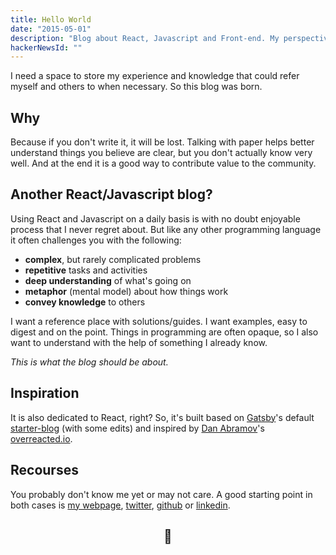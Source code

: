 ```yaml
---
title: Hello World
date: "2015-05-01"
description: "Blog about React, Javascript and Front-end. My perspective on common challenges as a web developer."
hackerNewsId: ""
---
```


I need a space to store my experience and knowledge that could refer myself and others to when necessary. So this blog was born.

## Why
Because if you don't write it, it will be lost. Talking with paper helps better understand things you believe are clear, but you don't actually know very well. And at the end it is a good way to contribute value to the community.

## Another React/Javascript blog?
Using React and Javascript on a daily basis is with no doubt enjoyable process that I never regret about. But like any other programming language it often challenges you with the following:
 - **complex**, but rarely complicated problems
 - **repetitive** tasks and activities
 - **deep understanding** of what's going on
 - **metaphor** (mental model) about how things work
 - **convey knowledge** to others

I want a reference place with solutions/guides. I want examples, easy to digest and on the point. Things in programming are often opaque, so I also want to understand with the help of something I already know.

*This is what the blog should be about.*

## Inspiration
It is also dedicated to React, right? So, it's built based on [Gatsby](https://www.gatsbyjs.org/)'s default [starter-blog](https://github.com/gatsbyjs/gatsby-starter-blog) (with some edits) and inspired by [Dan Abramov](https://twitter.com/dan_abramov)'s [overreacted.io](overreacted.io).

## Recourses
You probably don't know me yet or may not care. A good starting point in both cases is [my webpage](https://webup.org), [twitter](https://twitter.com/moubi), [github](https://github.com/moubi) or [linkedin](https://www.linkedin.com/in/moubi/).

<div align="center">
 <h2>👋</h2>
</div>
